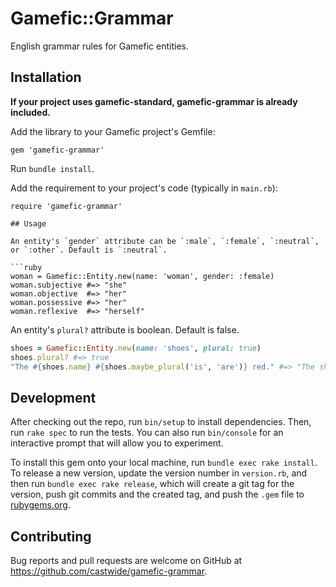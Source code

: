 # Gamefic::Grammar

English grammar rules for Gamefic entities.

## Installation

**If your project uses gamefic-standard, gamefic-grammar is already included.**

Add the library to your Gamefic project's Gemfile:

```
gem 'gamefic-grammar'
```

Run `bundle install`.

Add the requirement to your project's code (typically in `main.rb`):

```
require 'gamefic-grammar'

## Usage

An entity's `gender` attribute can be `:male`, `:female`, `:neutral`, or `:other`. Default is `:neutral`.

```ruby
woman = Gamefic::Entity.new(name: 'woman', gender: :female)
woman.subjective #=> "she"
woman.objective  #=> "her"
woman.possessive #=> "her"
woman.reflexive  #=> "herself"
```

An entity's `plural?` attribute is boolean. Default is false.

```ruby
shoes = Gamefic::Entity.new(name: 'shoes', plural: true)
shoes.plural? #=> true
"The #{shoes.name} #{shoes.maybe_plural('is', 'are')} red." #=> "The shoes are red."
```

## Development

After checking out the repo, run `bin/setup` to install dependencies. Then, run `rake spec` to run the tests. You can also run `bin/console` for an interactive prompt that will allow you to experiment.

To install this gem onto your local machine, run `bundle exec rake install`. To release a new version, update the version number in `version.rb`, and then run `bundle exec rake release`, which will create a git tag for the version, push git commits and the created tag, and push the `.gem` file to [rubygems.org](https://rubygems.org).

## Contributing

Bug reports and pull requests are welcome on GitHub at https://github.com/castwide/gamefic-grammar.
